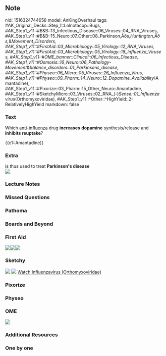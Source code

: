 ## Note
nid: 1516324744658
model: AnKingOverhaul
tags: #AK_Original_Decks::Step_1::Lolnotacop::Bugs, #AK_Step1_v11::#B&B::13_Infectious_Disease::06_Viruses::04_RNA_Viruses, #AK_Step1_v11::#B&B::15_Neuro::07_Other::08_Parkinson‚Äôs,_Huntington‚Äôs,_&_Movement_Disorders, #AK_Step1_v11::#FirstAid::03_Microbiology::05_Virology::12_RNA_Viruses, #AK_Step1_v11::#FirstAid::03_Microbiology::05_Virology::18_Influenza_Viruses, #AK_Step1_v11::#OME_banner::Clinical::06_Infectious_Disease, #AK_Step1_v11::#Osmosis::16_Neuro::06_Pathology_-_Movement_&_balance_disorders::01_Parkinsons_disease, #AK_Step1_v11::#Physeo::06_Micro::05_Viruses::26_Influenza_Virus, #AK_Step1_v11::#Physeo::09_Pharm::14_Neuro::12_Dopamine_Availability_(Amantadine), #AK_Step1_v11::#Pixorize::03_Pharm::15_Other_Neuro::Amantadine, #AK_Step1_v11::#SketchyMicro::03_Viruses::02_RNA_(-)_Sense::01_Influenzavirus_(Orthomyxoviridae), #AK_Step1_v11::^Other::^HighYield::2-RelativelyHighYield
markdown: false

### Text
Which <u>anti-influenza</u> drug <b>increases</b> <b>dopamine</b>
synthesis/release and <b>inhibits reuptake</b>?
<div>
  {{c1::Amantadine}}
</div>

### Extra
<div>
  is thus used to treat <b>Parkinson's disease</b>
</div><img src="paste-10956461572565.jpg">

### Lecture Notes


### Missed Questions


### Pathoma


### Boards and Beyond


### First Aid
<img src="paste-129136781688835.jpg"><img src=
"paste-121027883433987.jpg"><img src="paste-129132486721539.jpg">

### Sketchy
<img src="paste-36855114366979.jpg"> <img src=
"Screen%20Shot%202019-10-16%20at%208.51.09%20AM.png"> <a href=
"https://dashboard.sketchy.com/study/medical/courses/medical-microbiology/units/medical-microbiology-viruses/videos/medical-microbiology-viruses-rna-viruses-negative-sense-influenzavirus-orthomyxoviridae?utm_source=anki&utm_medium=partnership&utm_campaign=february_update&utm_content=medical">
Watch Influenzavirus (Orthomyxoviridae)</a>

### Pixorize


### Physeo


### OME
<div class="ome-widget">
  <a href=
  "https://onlinemeded.org/spa/infectious-disease?ref=anki"><img src="_OME_AnkiFlashcards_Topic_6.png"></a>
</div>

### Additional Resources


### One by one

